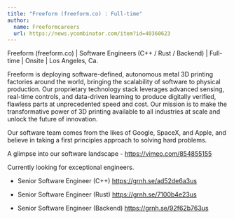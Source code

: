 ```yaml
---
title: "Freeform (freeform.co) : Full-time"
author:
  name: Freeformcareers
  url: https://news.ycombinator.com/item?id=40360623
---
```

Freeform (freeform.co) | Software Engineers (C++ &#x2F; Rust &#x2F; Backend) | Full-time | Onsite | Los Angeles, Ca.

Freeform is deploying software-defined, autonomous metal 3D printing factories around the world, bringing the scalability of software to physical production. Our proprietary technology stack leverages advanced sensing, real-time controls, and data-driven learning to produce digitally verified, flawless parts at unprecedented speed and cost. Our mission is to make the transformative power of 3D printing available to all industries at scale and unlock the future of innovation.

Our software team comes from the likes of Google, SpaceX, and Apple, and believe in taking a first principles approach to solving hard problems.

A glimpse into our software landscape - <a href="https:&#x2F;&#x2F;vimeo.com&#x2F;854855155" rel="nofollow">https:&#x2F;&#x2F;vimeo.com&#x2F;854855155</a>

Currently looking for exceptional engineers.

+ Senior Software Engineer (C++) <a href="https:&#x2F;&#x2F;grnh.se&#x2F;ad52de6a3us" rel="nofollow">https:&#x2F;&#x2F;grnh.se&#x2F;ad52de6a3us</a>

+ Senior Software Engineer (Rust) <a href="https:&#x2F;&#x2F;grnh.se&#x2F;7100b4e23us" rel="nofollow">https:&#x2F;&#x2F;grnh.se&#x2F;7100b4e23us</a>

+ Senior Software Engineer (Backend) <a href="https:&#x2F;&#x2F;grnh.se&#x2F;92f62b763us" rel="nofollow">https:&#x2F;&#x2F;grnh.se&#x2F;92f62b763us</a>
